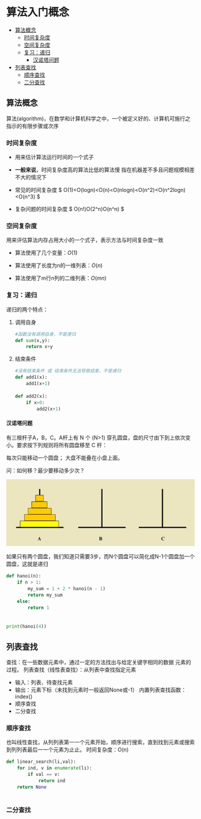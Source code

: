 # 算法入门概念<!-- omit in toc -->

- [算法概念](#算法概念)
  - [时间复杂度](#时间复杂度)
  - [空间复杂度](#空间复杂度)
  - [复习：递归](#复习递归)
    - [汉诺塔问题](#汉诺塔问题)
- [列表查找](#列表查找)
  - [顺序查找](#顺序查找)
  - [二分查找](#二分查找)

## 算法概念

算法(algorithm)，在数学和计算机科学之中，一个被定义好的、计算机可施行之指示的有限步骤或次序

### 时间复杂度

- 用来估计算法运行时间的一个式子

- **一般来说**，时间复杂度高的算法比低的算法慢
指在机器差不多且问题规模相差不大的情况下

- 常见的时间复杂度
$
O(1)<O(logn)<O(n)<O(nlogn)<O(n^2)<O(n^2logn)<O(n^3)
$

- 复杂问题的时间复杂度
$
O(n!)O(2^n)O(n^n)
$

### 空间复杂度

用来评估算法内存占用大小的一个式子，表示方法与时间复杂度一致

- 算法使用了几个变量：$O(1)$

- 算法使用了长度为n的一维列表：$O(n)$

- 算法使用了m行n列的二维列表：$O(mn)$

### 复习：递归

递归的两个特点：

1. 调用自身

    ```python
    #函数没有调用自身，不是递归
    def sum(x,y):
        return x+y
    ```

2. 结束条件

    ```python
    #没有结束条件 或 结束条件无法导致结束，不是递归
    def add1(x):
        add1(x+1)

    def add2(x):
        if x>0:
            add2(x+1)
    ```

#### 汉诺塔问题

有三根杆子A，B，C。A杆上有 N 个 (N>1) 穿孔圆盘，盘的尺寸由下到上依次变小。要求按下列规则将所有圆盘移至 C 杆：

每次只能移动一个圆盘；
大盘不能叠在小盘上面。

问：如何移？最少要移动多少次？

![Hanoi](./Hanoi.jpg "汉诺塔")

如果只有两个圆盘，我们知道只需要3步，而N个圆盘可以简化成N-1个圆盘加一个圆盘，这就是递归

```python
def hanoi(n):
    if n > 1:
        my_sum = 1 + 2 * hanoi(n - 1)
        return my_sum
    else:
        return 1


print(hanoi(4))
```

## 列表查找

查找：在一些数据元素中，通过一定的方法找出与给定关键字相同的数据
元素的过程。
列表查找（线性表查找）：从列表中查找指定元素

- 输入：列表、待查找元素
- 输出：元素下标（未找到元素时一般返回None或-1）
内置列表查找函数：index()
- 顺序查找
- 二分查找

### 顺序查找

也叫线性查找，从列列表第⼀一个元素开始，顺序进⾏搜索，直到找到元素或搜索到列列表最后⼀一个元素为⽌止。
时间复杂度：O(n)

```python
def linear_search(li,val):
    for ind, v in enumerate(li):
        if val == v:
            return ind
    return None
        
```

### 二分查找
